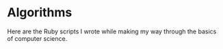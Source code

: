 # Algorithms
Here are the Ruby scripts I wrote while making my way through the basics of computer science.
